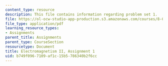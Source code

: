 ```yaml
---
content_type: resource
description: This file contains information regarding problem set 1.
file: https://ol-ocw-studio-app-production.s3.amazonaws.com/courses/8-07-electromagnetism-ii-fall-2012/b749f0967109af1c15b5786340b2f6cc_MIT8_07F12_pset01.pdf
file_type: application/pdf
learning_resource_types:
- Assignments
parent_title: Assignments
parent_type: CourseSection
resourcetype: Document
title: Electromagnetism II, Assignment 1
uid: b749f096-7109-af1c-15b5-786340b2f6cc
---
```

